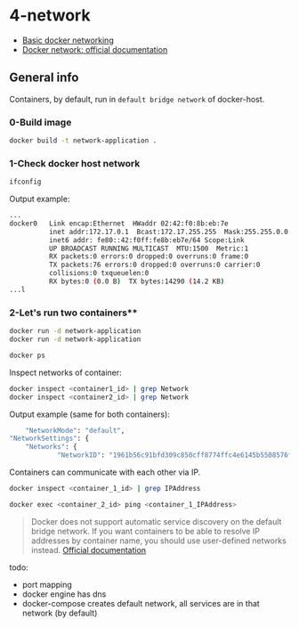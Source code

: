 # 4-network

* [Basic docker networking](https://runnable.com/docker/basic-docker-networking)
* [Docker network: official documentation](https://docs.docker.com/network/)
## General info
Containers, by default, run in `default bridge network` of docker-host. 
### 0-Build image
```bash
docker build -t network-application .
```
### 1-Check docker host network
```bash
ifconfig 
``` 
Output example:
```bash
...
docker0   Link encap:Ethernet  HWaddr 02:42:f0:8b:eb:7e  
          inet addr:172.17.0.1  Bcast:172.17.255.255  Mask:255.255.0.0
          inet6 addr: fe80::42:f0ff:fe8b:eb7e/64 Scope:Link
          UP BROADCAST RUNNING MULTICAST  MTU:1500  Metric:1
          RX packets:0 errors:0 dropped:0 overruns:0 frame:0
          TX packets:76 errors:0 dropped:0 overruns:0 carrier:0
          collisions:0 txqueuelen:0 
          RX bytes:0 (0.0 B)  TX bytes:14290 (14.2 KB)
...l
```

### 2-Let's run two containers**
```bash
docker run -d network-application
docker run -d network-application

docker ps
```

Inspect networks of container:
```bash
docker inspect <container1_id> | grep Network
docker inspect <container2_id> | grep Network
```

Output example (same for both containers): 
```bash
    "NetworkMode": "default",
"NetworkSettings": {
    "Networks": {
            "NetworkID": "1961b56c91bfd309c850cff8774ffc4e6145b5508576f2b46e0a55bf33db6b27",
```

Containers can communicate with each other via IP.
```bash
docker inspect <container_1_id> | grep IPAddress

docker exec <container_2_id> ping <container_1_IPAddress>
```

> Docker does not support automatic service discovery on the default bridge network. 
>If you want containers to be able to resolve IP addresses by container name, you should use user-defined networks instead.
[Official documentation](https://docs.docker.com/v17.09/engine/userguide/networking/#the-default-bridge-network)

todo:
- port mapping
- docker engine has dns
- docker-compose creates default network, all services are in that network (by default) 
